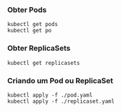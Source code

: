 ### Obter Pods
```
kubectl get pods
kubectl get po
```

### Obter ReplicaSets
```
kubectl get replicasets
```

### Criando um Pod ou ReplicaSet
```
kubectl apply -f ./pod.yaml
kubectl apply -f ./replicaset.yaml
```

